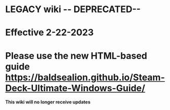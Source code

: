 # LEGACY wiki -- DEPRECATED--
# Effective 2-22-2023
# Please use the new HTML-based guide https://baldsealion.github.io/Steam-Deck-Ultimate-Windows-Guide/

**This wiki will no longer receive updates**
